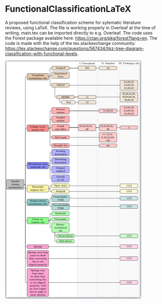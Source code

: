 # FunctionalClassificationLaTeX
A proposed functional classification scheme for sytematic literature reviews, using LaTeX.
The file is working properly in Overleaf at the time of writing. main.tex can be imported directly to e.g. Overleaf.
The code uses the Forest package available here: https://ctan.org/pkg/forest?lang=en.
The code is made with the help of the tex.stackexchange community: https://tex.stackexchange.com/questions/567434/tikz-tree-diagram-classification-with-functional-levels.

![alt text](https://github.com/thomas-de-jager/FunctionalClassificationLaTeX/blob/main/classification.PNG?raw=true)
